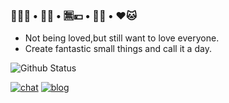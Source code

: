 ### 🏳️‍⚧️🍥 • 🥬🐶 • 🈚💴 • 🦈🦈 • ❤️🐱
- Not being loved,but still want to love everyone.
- Create fantastic small things and call it a day.
<img src="https://github-readme-stats.vercel.app/api?username=Aleksanaa&show_icons=true&theme=material-palenight" alt="Github Status" />

[![chat](https://img.shields.io/badge/Telegram-%40qwqqaqqwq-9cf?style=flat&logo=telegram)](https://t.me/qwqqaqqwq)
[![blog](https://img.shields.io/badge/Blog-Alexhhh-ff69b4?style=flat)](alexhhh.moe)


